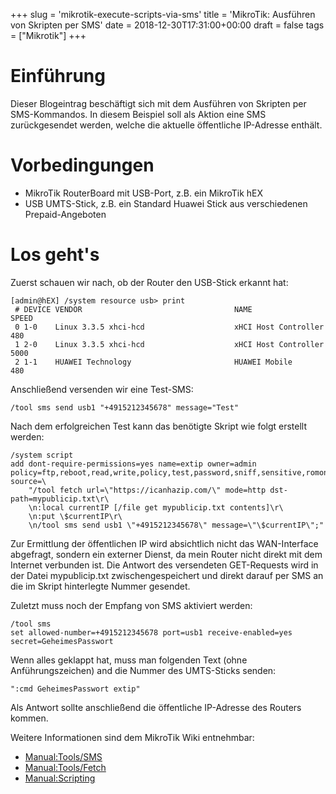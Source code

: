 +++
slug = 'mikrotik-execute-scripts-via-sms'
title = 'MikroTik: Ausführen von Skripten per SMS'
date = 2018-12-30T17:31:00+00:00
draft = false
tags = ["Mikrotik"]
+++

# Einführung

Dieser Blogeintrag beschäftigt sich mit dem Ausführen von Skripten per SMS-Kommandos. In diesem Beispiel soll als Aktion eine SMS zurückgesendet werden, welche die aktuelle öffentliche IP-Adresse enthält.

# Vorbedingungen

  * MikroTik RouterBoard mit USB-Port, z.B. ein MikroTik hEX
  * USB UMTS-Stick, z.B. ein Standard Huawei Stick aus verschiedenen Prepaid-Angeboten

# Los geht's

Zuerst schauen wir nach, ob der Router den USB-Stick erkannt hat:

    [admin@hEX] /system resource usb> print
     # DEVICE VENDOR                                  NAME                                SPEED                               
     0 1-0    Linux 3.3.5 xhci-hcd                    xHCI Host Controller                480                                 
     1 2-0    Linux 3.3.5 xhci-hcd                    xHCI Host Controller                5000                                
     2 1-1    HUAWEI Technology                       HUAWEI Mobile                       480       
    

Anschließend versenden wir eine Test-SMS:

    /tool sms send usb1 "+4915212345678" message="Test"

Nach dem erfolgreichen Test kann das benötigte Skript wie folgt erstellt werden:

    /system script
    add dont-require-permissions=yes name=extip owner=admin policy=ftp,reboot,read,write,policy,test,password,sniff,sensitive,romon source=\
        "/tool fetch url=\"https://icanhazip.com/\" mode=http dst-path=mypublicip.txt\r\
        \n:local currentIP [/file get mypublicip.txt contents]\r\
        \n:put \$currentIP\r\
        \n/tool sms send usb1 \"+4915212345678\" message=\"\$currentIP\";"
    
Zur Ermittlung der öffentlichen IP wird absichtlich nicht das WAN-Interface abgefragt, sondern ein externer Dienst, da mein Router nicht direkt mit dem Internet verbunden ist. Die Antwort des versendeten GET-Requests wird in der Datei mypublicip.txt zwischengespeichert und direkt darauf per SMS an die im Skript hinterlegte Nummer gesendet.

Zuletzt muss noch der Empfang von SMS aktiviert werden:

    /tool sms
    set allowed-number=+4915212345678 port=usb1 receive-enabled=yes secret=GeheimesPasswort

Wenn alles geklappt hat, muss man folgenden Text (ohne Anführungszeichen) and die Nummer des UMTS-Sticks senden:

    ":cmd GeheimesPasswort extip"

Als Antwort sollte anschließend die öffentliche IP-Adresse des Routers kommen.

Weitere Informationen sind dem MikroTik Wiki entnehmbar:

  * [Manual:Tools/SMS](https://wiki.mikrotik.com/wiki/Manual:Tools/Sms)
  * [Manual:Tools/Fetch](https://wiki.mikrotik.com/wiki/Manual:Tools/Fetch)
  * [Manual:Scripting](https://wiki.mikrotik.com/wiki/Manual:Scripting)
